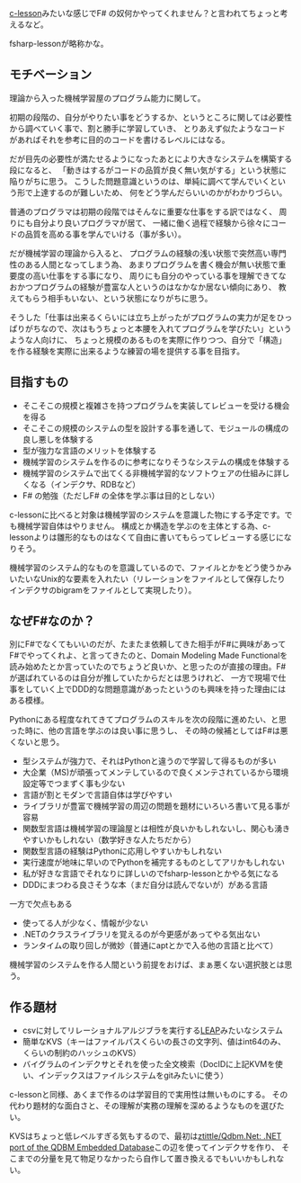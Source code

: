 [c-lesson](https://karino2.github.io/c-lesson/)みたいな感じでF# の奴何かやってくれません？と言われてちょっと考えるなど。

fsharp-lessonが略称かな。

## モチベーション

理論から入った機械学習屋のプログラム能力に関して。

初期の段階の、自分がやりたい事をどうするか、というところに関しては必要性から調べていく事で、割と勝手に学習していき、
とりあえず似たようなコードがあればそれを参考に目的のコードを書けるレベルにはなる。

だが目先の必要性が満たせるようになったあとにより大きなシステムを構築する段になると、
「動きはするがコードの品質が良く無い気がする」という状態に陥りがちに思う。
こうした問題意識というのは、単純に調べて学んでいくという形で上達するのが難しいため、
何をどう学んだらいいのかがわかりづらい。

普通のプログラマは初期の段階ではそんなに重要な仕事をする訳ではなく、
周りにも自分より良いプログラマが居て、
一緒に働く過程で経験から徐々にコードの品質を高める事を学んでいける（事が多い）。

だが機械学習の理論から入ると、
プログラムの経験の浅い状態で突然高い専門性のある人間となってしまう為、
あまりプログラムを書く機会が無い状態で重要度の高い仕事をする事になり、
周りにも自分のやっている事を理解できてなおかつプログラムの経験が豊富な人というのはなかなか居ない傾向にあり、
教えてもらう相手もいない、という状態になりがちに思う。

そうした「仕事は出来るくらいには立ち上がったがプログラムの実力が足をひっぱりがちなので、次はもうちょっと本腰を入れてプログラムを学びたい」というような人向けに、
ちょっと規模のあるものを実際に作りつつ、自分で「構造」を作る経験を実際に出来るような練習の場を提供する事を目指す。

## 目指すもの

- そこそこの規模と複雑さを持つプログラムを実装してレビューを受ける機会を得る
- そこそこの規模のシステムの型を設計する事を通して、モジュールの構成の良し悪しを体験する
- 型が強力な言語のメリットを体験する
- 機械学習のシステムを作るのに参考になりそうなシステムの構成を体験する
- 機械学習のシステムで出てくる非機械学習的なソフトウェアの仕組みに詳しくなる（インデクサ、RDBなど）
- F# の勉強（ただしF# の全体を学ぶ事は目的としない）

c-lessonに比べると対象は機械学習のシステムを意識した物にする予定です。でも機械学習自体はやりません。
構成とか構造を学ぶのを主体とする為、c-lessonよりは雛形的なものはなくて自由に書いてもらってレビューする感じになりそう。

機械学習のシステム的なものを意識しているので、ファイルとかをどう使うかみいたいなUnix的な要素を入れたい（リレーションをファイルとして保存したりインデクサのbigramをファイルとして実現したり）。

## なぜF#なのか？

別にF#でなくてもいいのだが、たまたま依頼してきた相手がF#に興味があってF#でやってくれよ、と言ってきたのと、Domain Modeling Made Functionalを読み始めたとか言っていたのでちょうど良いか、と思ったのが直接の理由。F#が選ばれているのは自分が推していたからだとは思うけれど、
一方で現場で仕事をしていく上でDDD的な問題意識があったというのも興味を持った理由にはある模様。

Pythonにある程度なれてきてプログラムのスキルを次の段階に進めたい、と思った時に、他の言語を学ぶのは良い事に思うし、
その時の候補としてはF#は悪くないと思う。

- 型システムが強力で、それはPythonと違うので学習して得るものが多い
- 大企業（MS)が頑張ってメンテしているので良くメンテされているから環境設定等でつまずく事も少ない
- 言語が割とモダンで言語自体は学びやすい
- ライブラリが豊富で機械学習の周辺の問題を題材にいろいろ書いて見る事が容易
- 関数型言語は機械学習の理論屋とは相性が良いかもしれないし、関心も湧きやすいかもしれない（数学好きな人たちだから）
- 関数型言語の経験はPythonに応用しやすいかもしれない
- 実行速度が地味に早いのでPythonを補完するものとしてアリかもしれない
- 私が好きな言語でそれなりに詳しいのでfsharp-lessonとかやる気になる
- DDDにまつわる良さそうな本（まだ自分は読んでないが）がある言語

一方で欠点もある

- 使ってる人が少なく、情報が少ない
- .NETのクラスライブラリを覚えるのが今更感があってやる気出ない
- ランタイムの取り回しが微妙（普通にaptとかで入る他の言語と比べて）

機械学習のシステムを作る人間という前提をおけば、まぁ悪くない選択肢とは思う。

## 作る題材

- csvに対してリレーショナルアルジブラを実行する[LEAP](LEAP.md)みたいなシステム
- 簡単なKVS（キーはファイルパスくらいの長さの文字列、値はint64のみ、くらいの制約のハッシュのKVS）
- バイグラムのインデクサとそれを使った全文検索（DocIDに上記KVMを使い、インデックスはファイルシステムをgitみたいに使う）

c-lessonと同様、あくまで作るのは学習目的で実用性は無いものにする。
その代わり題材的な面白さと、その理解が実務の理解を深めるようなものを選びたい。

KVSはちょっと低レベルすぎる気もするので、最初は[ztittle/Qdbm.Net: .NET port of the QDBM Embedded Database](https://github.com/ztittle/Qdbm.Net)この辺を使ってインデクサを作り、
そこまでの分量を見て物足りなかったら自作して置き換えるでもいいかもしれない。